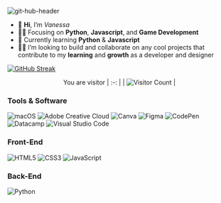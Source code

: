 ![git-hub-header](https://github.com/vanessa-ayer/vanessa-ayer/assets/135392710/3caed7fb-260f-4d78-8f02-d3ac5ee26990)


- 👋 **Hi**, I’m *Vanessa*
- 👩‍💻 Focusing on **Python**, **Javascript**, and **Game Development**
- 🌱 Currently learning **Python** & **Javascript**
- 🤜🤛 I’m looking to build and collaborate on any cool projects that contribute to my **learning** and **growth** as a developer and designer

[![GitHub Streak](https://github-readme-streak-stats.herokuapp.com?user=vanessa-ayer&theme=github-dark-blue&hide_border=true&border_radius=8&date_format=%5BY%20%5DM%20j&mode=weekly&card_width=1020)](https://git.io/streak-stats)

<div align="center">


You are visitor 
| :-: | 
| ![Visitor Count](https://profile-counter.glitch.me/{vanessa-ayer}/count.svg) | 

</div>

<h3>Tools & Software</h3>

![macOS](https://img.shields.io/badge/mac%20os-000000?style=for-the-badge&logo=macos&logoColor=F0F0F0)
![Adobe Creative Cloud](https://img.shields.io/badge/Adobe%20Creative%20Cloud-DA1F26.svg?style=for-the-badge&logo=Adobe%20Creative%20Cloud&logoColor=white)
![Canva](https://img.shields.io/badge/Canva-%2300C4CC.svg?style=for-the-badge&logo=Canva&logoColor=white)
![Figma](https://img.shields.io/badge/figma-%23F24E1E.svg?style=for-the-badge&logo=figma&logoColor=white)
![CodePen](https://img.shields.io/badge/Codepen-000000?style=for-the-badge&logo=codepen&logoColor=white)
![Datacamp](https://img.shields.io/badge/Datacamp-05192D?style=for-the-badge&logo=datacamp&logoColor=03E860)
![Visual Studio Code](https://img.shields.io/badge/Visual%20Studio%20Code-0078d7.svg?style=for-the-badge&logo=visual-studio-code&logoColor=white)

<h3>Front-End</h3>

![HTML5](https://img.shields.io/badge/html5-%23E34F26.svg?style=for-the-badge&logo=html5&logoColor=white)
![CSS3](https://img.shields.io/badge/css3-%231572B6.svg?style=for-the-badge&logo=css3&logoColor=white)
![JavaScript](https://img.shields.io/badge/javascript-%23323330.svg?style=for-the-badge&logo=javascript&logoColor=%23F7DF1E)

<h3>Back-End</h3>

![Python](https://img.shields.io/badge/python-3670A0?style=for-the-badge&logo=python&logoColor=ffdd54)






<!---
vanessa-ayer/vanessa-ayer is a ✨ special ✨ repository because its `README.md` (this file) appears on your GitHub profile.
You can click the Preview link to take a look at your changes.
--->
